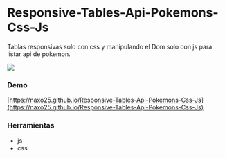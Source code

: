 # Responsive-Tables-Api-Pokemons-Css-Js

Tablas responsivas solo con css y manipulando el Dom solo con js para listar api de pokemon.

![](./public/pokecss.gif)

### Demo

[https://naxo25.github.io/Responsive-Tables-Api-Pokemons-Css-Js](https://naxo25.github.io/Responsive-Tables-Api-Pokemons-Css-Js)

### Herramientas

* js
* css
